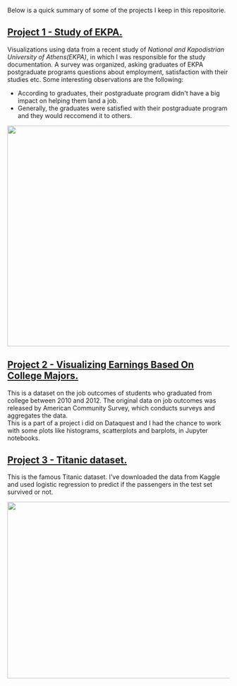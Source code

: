 Below is a quick summary of some of the projects I keep in this repositorie.

## [**Project 1 - Study of EKPA.**](https://github.com/AngelosTheodorakis/Data_Analysis_Projects/tree/master/EKPA_Postgraduate_study)
Visualizations using data from a recent study of *National and Kapodistrian University of Athens(EKPA)*, in which I was responsible for the study documentation. A survey was organized, asking graduates of EKPA postgraduate programs questions about employment, satisfaction with their studies etc. Some interesting observations are the following:
- According to graduates, their postgraduate program didn't have a big impact on helping them land a job.
- Generally, the graduates were satisfied with their postgraduate program and they would reccomend it to others.
<img src="https://github.com/AngelosTheodorakis/Data_Analysis_Projects/blob/master/EKPA_Postgraduate_study/Markdown_presentation_files/figure-markdown_github/unnamed-chunk-20-1.png" width="700" height="500" />

## [**Project 2 - Visualizing Earnings Based On College Majors.**](https://github.com/AngelosTheodorakis/Data_Analysis_Projects/tree/master/Visualizing%20Earnings%20Based%20On%20College%20Majors)
This is a dataset on the job outcomes of students who graduated from college between 2010 and 2012. The original data on job outcomes was released by American
Community Survey, which conducts surveys and aggregates the data.\
This is a part of a project i did on Dataquest and I had the chance to work with some plots like histograms, scatterplots and barplots, in Jupyter notebooks.

## [**Project 3 - Titanic dataset.**](https://github.com/AngelosTheodorakis/Data_Analysis_Projects/tree/master/Titanic_Dataset)
This is the famous Titanic dataset. I've downloaded the data from Kaggle and used logistic regression to predict if the passengers in the test set survived or not.

<img src="https://github.com/AngelosTheodorakis/Data_Analysis_Projects/blob/master/images/unnamed-chunk-28-2.png" width="600" height="400" />


